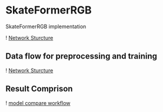 # SkateFormerRGB
SkateFormerRGB implementation

! [Network Sturcture](https://github.com/JacobChen1998/SkateFormerRGB/tree/main/figures/SkateFormerRGB_network_structure.png)

## Data flow for preprocessing and training

! [Network Sturcture](https://github.com/JacobChen1998/SkateFormerRGB/tree/main/figures/SkateFormerRGB_dataPreprocess_training.png)


## Result Comprison

! [model compare workflow](https://github.com/JacobChen1998/SkateFormerRGB/tree/main/figures/model_compare_workflow.png)
